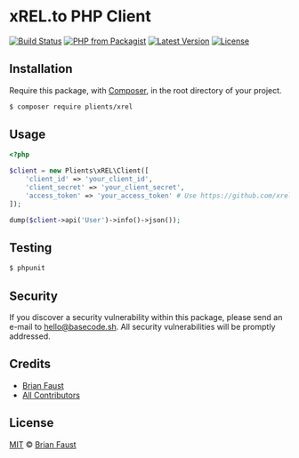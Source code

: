 # xREL.to PHP Client

[![Build Status](https://img.shields.io/travis/plients/xREL.to-PHP-Client/master.svg?style=flat-square)](https://travis-ci.org/plients/xREL.to-PHP-Client)
[![PHP from Packagist](https://img.shields.io/packagist/php-v/plients/xrel.svg?style=flat-square)]()
[![Latest Version](https://img.shields.io/github/release/plients/xREL.to-PHP-Client.svg?style=flat-square)](https://github.com/plients/xREL.to-PHP-Client/releases)
[![License](https://img.shields.io/packagist/l/plients/xREL.to-PHP-Client.svg?style=flat-square)](https://packagist.org/packages/plients/xREL.to-PHP-Client)

## Installation

Require this package, with [Composer](https://getcomposer.org/), in the root directory of your project.

``` bash
$ composer require plients/xrel
```

## Usage

``` php
<?php

$client = new Plients\xREL\Client([
    'client_id' => 'your_client_id',
    'client_secret' => 'your_client_secret',
    'access_token' => 'your_access_token' # Use https://github.com/xrelease/oauth2-xrel to retrieve the access token
]);

dump($client->api('User')->info()->json());
```

## Testing

``` bash
$ phpunit
```

## Security

If you discover a security vulnerability within this package, please send an e-mail to hello@basecode.sh. All security vulnerabilities will be promptly addressed.

## Credits

- [Brian Faust](https://github.com/faustbrian)
- [All Contributors](../../contributors)

## License

[MIT](LICENSE) © [Brian Faust](https://basecode.sh)
